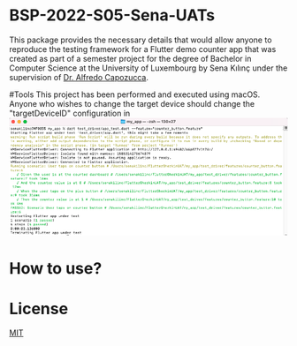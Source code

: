 # BSP-2022-S05-Sena-UATs

This package provides the necessary details that would allow anyone to reproduce the testing framework for a Flutter demo counter app that was created as part of a semester project for the degree of Bachelor in Computer Science at the
University of Luxembourg by Sena Kılınç under the supervision of [Dr. Alfredo Capozucca](https://acapozucca.github.io/).

#Tools
This project has been performed and executed using macOS. Anyone who wishes to change the target device should change the "targetDeviceID" configuration in ![alt text](/ExpectedOutput/result.png "Testing Result")

# How to use?

# License
[MIT](/LICENSE)
